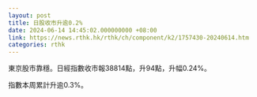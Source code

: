 ```yaml
---
layout: post
title: 日股收市升逾0.2%
date: 2024-06-14 14:45:02.000000000 +08:00
link: https://news.rthk.hk/rthk/ch/component/k2/1757430-20240614.htm
categories: rthk
---
```


東京股市靠穩。日經指數收市報38814點，升94點，升幅0.24%。

指數本周累計升逾0.3%。
